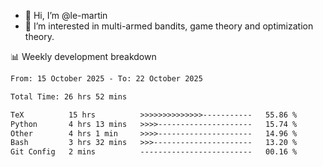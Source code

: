 - 👋 Hi, I’m @le-martin
- 👀 I’m interested in multi-armed bandits, game theory and optimization theory.
<!---- 💞️ I’m looking to collaborate on ...
- 📫 How to reach me ...-->

<!---
Tutorial for using WakaTime stats in GitHub profile: https://github.com/athul/waka-readme
-->

📊 Weekly development breakdown
<!--START_SECTION:waka-->

```txt
From: 15 October 2025 - To: 22 October 2025

Total Time: 26 hrs 52 mins

TeX          15 hrs          >>>>>>>>>>>>>>-----------   55.86 %
Python       4 hrs 13 mins   >>>>---------------------   15.74 %
Other        4 hrs 1 min     >>>>---------------------   14.96 %
Bash         3 hrs 32 mins   >>>----------------------   13.20 %
Git Config   2 mins          -------------------------   00.16 %
```

<!--END_SECTION:waka-->

<!---
le-martin/le-martin is a ✨ special ✨ repository because its `README.md` (this file) appears on your GitHub profile.
You can click the Preview link to take a look at your changes.
--->
